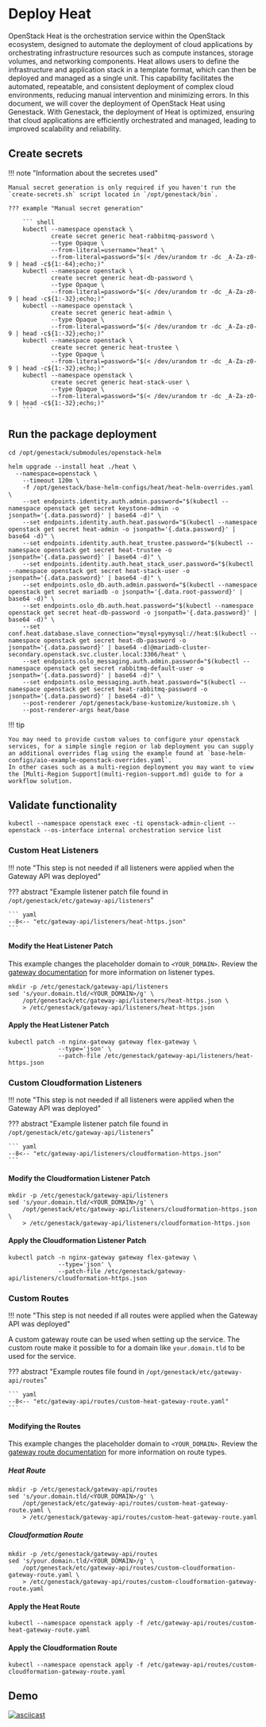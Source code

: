 # Deploy Heat

OpenStack Heat is the orchestration service within the OpenStack ecosystem, designed to automate the deployment of cloud applications by orchestrating infrastructure resources such as compute instances, storage volumes, and networking components. Heat allows users to define the infrastructure and application stack in a template format, which can then be deployed and managed as a single unit. This capability facilitates the automated, repeatable, and consistent deployment of complex cloud environments, reducing manual intervention and minimizing errors. In this document, we will cover the deployment of OpenStack Heat using Genestack. With Genestack, the deployment of Heat is optimized, ensuring that cloud applications are efficiently orchestrated and managed, leading to improved scalability and reliability.

## Create secrets

!!! note "Information about the secretes used"

    Manual secret generation is only required if you haven't run the `create-secrets.sh` script located in `/opt/genestack/bin`.

    ??? example "Manual secret generation"

        ``` shell
        kubectl --namespace openstack \
                create secret generic heat-rabbitmq-password \
                --type Opaque \
                --from-literal=username="heat" \
                --from-literal=password="$(< /dev/urandom tr -dc _A-Za-z0-9 | head -c${1:-64};echo;)"
        kubectl --namespace openstack \
                create secret generic heat-db-password \
                --type Opaque \
                --from-literal=password="$(< /dev/urandom tr -dc _A-Za-z0-9 | head -c${1:-32};echo;)"
        kubectl --namespace openstack \
                create secret generic heat-admin \
                --type Opaque \
                --from-literal=password="$(< /dev/urandom tr -dc _A-Za-z0-9 | head -c${1:-32};echo;)"
        kubectl --namespace openstack \
                create secret generic heat-trustee \
                --type Opaque \
                --from-literal=password="$(< /dev/urandom tr -dc _A-Za-z0-9 | head -c${1:-32};echo;)"
        kubectl --namespace openstack \
                create secret generic heat-stack-user \
                --type Opaque \
                --from-literal=password="$(< /dev/urandom tr -dc _A-Za-z0-9 | head -c${1:-32};echo;)"
        ```

## Run the package deployment

``` shell
cd /opt/genestack/submodules/openstack-helm

helm upgrade --install heat ./heat \
  --namespace=openstack \
    --timeout 120m \
    -f /opt/genestack/base-helm-configs/heat/heat-helm-overrides.yaml \
    --set endpoints.identity.auth.admin.password="$(kubectl --namespace openstack get secret keystone-admin -o jsonpath='{.data.password}' | base64 -d)" \
    --set endpoints.identity.auth.heat.password="$(kubectl --namespace openstack get secret heat-admin -o jsonpath='{.data.password}' | base64 -d)" \
    --set endpoints.identity.auth.heat_trustee.password="$(kubectl --namespace openstack get secret heat-trustee -o jsonpath='{.data.password}' | base64 -d)" \
    --set endpoints.identity.auth.heat_stack_user.password="$(kubectl --namespace openstack get secret heat-stack-user -o jsonpath='{.data.password}' | base64 -d)" \
    --set endpoints.oslo_db.auth.admin.password="$(kubectl --namespace openstack get secret mariadb -o jsonpath='{.data.root-password}' | base64 -d)" \
    --set endpoints.oslo_db.auth.heat.password="$(kubectl --namespace openstack get secret heat-db-password -o jsonpath='{.data.password}' | base64 -d)" \
    --set conf.heat.database.slave_connection="mysql+pymysql://heat:$(kubectl --namespace openstack get secret heat-db-password -o jsonpath='{.data.password}' | base64 -d)@mariadb-cluster-secondary.openstack.svc.cluster.local:3306/heat" \
    --set endpoints.oslo_messaging.auth.admin.password="$(kubectl --namespace openstack get secret rabbitmq-default-user -o jsonpath='{.data.password}' | base64 -d)" \
    --set endpoints.oslo_messaging.auth.heat.password="$(kubectl --namespace openstack get secret heat-rabbitmq-password -o jsonpath='{.data.password}' | base64 -d)" \
    --post-renderer /opt/genestack/base-kustomize/kustomize.sh \
    --post-renderer-args heat/base
```

!!! tip

    You may need to provide custom values to configure your openstack services, for a simple single region or lab deployment you can supply an additional overrides flag using the example found at `base-helm-configs/aio-example-openstack-overrides.yaml`.
    In other cases such as a multi-region deployment you may want to view the [Multi-Region Support](multi-region-support.md) guide to for a workflow solution.

## Validate functionality

``` shell
kubectl --namespace openstack exec -ti openstack-admin-client -- openstack --os-interface internal orchestration service list
```

### Custom Heat Listeners

!!! note "This step is not needed if all listeners were applied when the Gateway API was deployed"

??? abstract "Example listener patch file found in `/opt/genestack/etc/gateway-api/listeners`"

    ``` yaml
    --8<-- "etc/gateway-api/listeners/heat-https.json"
    ```

#### Modify the Heat Listener Patch

This example changes the placeholder domain to `<YOUR_DOMAIN>`. Review the [gateway documentation](https://gateway-api.sigs.k8s.io/api-types/gateway)
for more information on listener types.

``` shell
mkdir -p /etc/genestack/gateway-api/listeners
sed 's/your.domain.tld/<YOUR_DOMAIN>/g' \
    /opt/genestack/etc/gateway-api/listeners/heat-https.json \
    > /etc/genestack/gateway-api/listeners/heat-https.json
```

#### Apply the Heat Listener Patch

``` shell
kubectl patch -n nginx-gateway gateway flex-gateway \
              --type='json' \
              --patch-file /etc/genestack/gateway-api/listeners/heat-https.json
```

### Custom Cloudformation Listeners

!!! note "This step is not needed if all listeners were applied when the Gateway API was deployed"

??? abstract "Example listener patch file found in `/opt/genestack/etc/gateway-api/listeners`"

    ``` yaml
    --8<-- "etc/gateway-api/listeners/cloudformation-https.json"
    ```

#### Modify the Cloudformation Listener Patch

``` shell
mkdir -p /etc/genestack/gateway-api/listeners
sed 's/your.domain.tld/<YOUR_DOMAIN>/g' \
    /opt/genestack/etc/gateway-api/listeners/cloudformation-https.json \
    > /etc/genestack/gateway-api/listeners/cloudformation-https.json
```

#### Apply the Cloudformation Listener Patch

``` shell
kubectl patch -n nginx-gateway gateway flex-gateway \
              --type='json' \
              --patch-file /etc/genestack/gateway-api/listeners/cloudformation-https.json
```

### Custom Routes

!!! note "This step is not needed if all routes were applied when the Gateway API was deployed"

A custom gateway route can be used when setting up the service. The custom route make it possible to for a domain like `your.domain.tld` to be used for the service.

??? abstract "Example routes file found in `/opt/genestack/etc/gateway-api/routes`"

    ``` yaml
    --8<-- "etc/gateway-api/routes/custom-heat-gateway-route.yaml"
    ```

#### Modifying the Routes

This example changes the placeholder domain to `<YOUR_DOMAIN>`. Review the [gateway route documentation](https://gateway-api.sigs.k8s.io/api-types/httproute)
for more information on route types.

##### Heat Route

``` shell
mkdir -p /etc/genestack/gateway-api/routes
sed 's/your.domain.tld/<YOUR_DOMAIN>/g' \
    /opt/genestack/etc/gateway-api/routes/custom-heat-gateway-route.yaml \
    > /etc/genestack/gateway-api/routes/custom-heat-gateway-route.yaml
```

##### Cloudformation Route

``` shell
mkdir -p /etc/genestack/gateway-api/routes
sed 's/your.domain.tld/<YOUR_DOMAIN>/g' \
    /opt/genestack/etc/gateway-api/routes/custom-cloudformation-gateway-route.yaml \
    > /etc/genestack/gateway-api/routes/custom-cloudformation-gateway-route.yaml
```

#### Apply the Heat Route

``` shell
kubectl --namespace openstack apply -f /etc/gateway-api/routes/custom-heat-gateway-route.yaml
```

#### Apply the Cloudformation Route

``` shell
kubectl --namespace openstack apply -f /etc/gateway-api/routes/custom-cloudformation-gateway-route.yaml
```

## Demo

[![asciicast](https://asciinema.org/a/629807.svg)](https://asciinema.org/a/629807)
